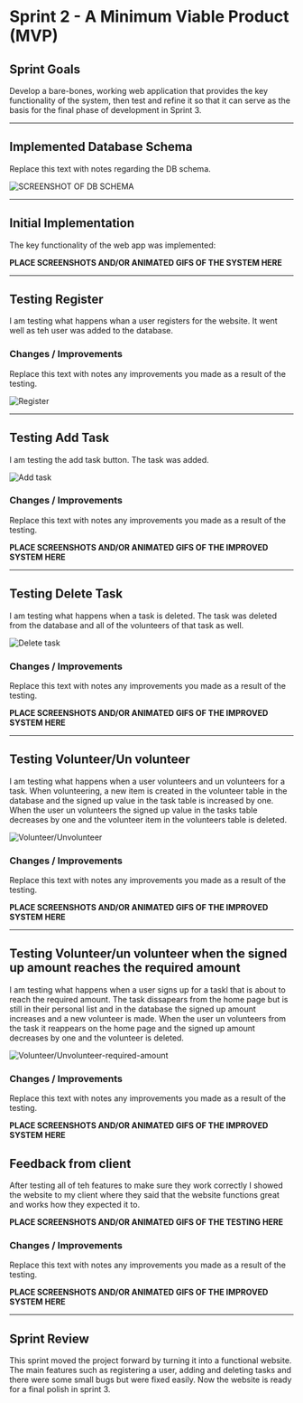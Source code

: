 # Sprint 2 - A Minimum Viable Product (MVP)


## Sprint Goals

Develop a bare-bones, working web application that provides the key functionality of the system, then test and refine it so that it can serve as the basis for the final phase of development in Sprint 3.


---

## Implemented Database Schema

Replace this text with notes regarding the DB schema.

![SCREENSHOT OF DB SCHEMA](screenshots/example.png)


---

## Initial Implementation

The key functionality of the web app was implemented:

**PLACE SCREENSHOTS AND/OR ANIMATED GIFS OF THE SYSTEM HERE**


---

## Testing Register

I am testing what happens whan a user registers for the website. It went well as teh user was added to the database.



### Changes / Improvements

Replace this text with notes any improvements you made as a result of the testing.

![Register](screenshots/user-register.gif)


---

## Testing Add Task

I am testing the add task button. The task was added.

![Add task](screenshots/add-task.gif)

### Changes / Improvements

Replace this text with notes any improvements you made as a result of the testing.

**PLACE SCREENSHOTS AND/OR ANIMATED GIFS OF THE IMPROVED SYSTEM HERE**


---

## Testing Delete Task

I am testing what happens when a task is deleted. The task was deleted from the database and all of the volunteers of that task as well.

![Delete task](screenshots/delete-task.gif)

### Changes / Improvements

Replace this text with notes any improvements you made as a result of the testing.

**PLACE SCREENSHOTS AND/OR ANIMATED GIFS OF THE IMPROVED SYSTEM HERE**


---

## Testing Volunteer/Un volunteer

I am testing what happens when a user volunteers and un volunteers for a task. When volunteering, a new item is created in the volunteer table in the database and the signed up value in the task table is increased by one. When the user un volunteers the signed up value in the tasks table decreases by one and the volunteer item in the volunteers table is deleted.

![Volunteer/Unvolunteer](screenshots/volunteer-and-unvolunteer.gif)

### Changes / Improvements

Replace this text with notes any improvements you made as a result of the testing.

**PLACE SCREENSHOTS AND/OR ANIMATED GIFS OF THE IMPROVED SYSTEM HERE**


---

## Testing Volunteer/un volunteer when the signed up amount reaches the required amount

I am testing what happens when a user signs up for a taskl that is about to reach the required amount. The task dissapears from the home page but is still in their personal list and in the database the signed up amount increases and a new volunteer is made. When the user un volunteers from the task it reappears on the home page and the signed up amount decreases by one and the volunteer is deleted.

![Volunteer/Unvolunteer-required-amount](screenshots/volunteer-and-unvolunteer-required-amount.gif)

### Changes / Improvements

Replace this text with notes any improvements you made as a result of the testing.

**PLACE SCREENSHOTS AND/OR ANIMATED GIFS OF THE IMPROVED SYSTEM HERE**


## Feedback from client

After testing all of teh features to make sure they work correctly I showed the website to my client where they said that the website functions great and works how they expected it to.

**PLACE SCREENSHOTS AND/OR ANIMATED GIFS OF THE TESTING HERE**

### Changes / Improvements

Replace this text with notes any improvements you made as a result of the testing.

**PLACE SCREENSHOTS AND/OR ANIMATED GIFS OF THE IMPROVED SYSTEM HERE**


---

## Sprint Review

This sprint moved the project forward by turning it into a functional website. The main features such as registering a user, adding and deleting tasks and there were some small bugs but were fixed easily. Now the website is ready for a final polish in sprint 3.

